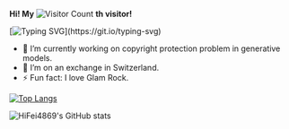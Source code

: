 **Hi! My**
![Visitor Count](https://profile-counter.glitch.me/HiFei4869/count.svg) **th visitor!**

[![Typing SVG](https://readme-typing-svg.demolab.com?font=Tiny5&duration=5500&pause=1000&color=04d10c&background=000000&center=true&random=false&width=435&lines=I'm+Yifei+Song%2C+a+student+in+CUHK;Welcome+to+my+GitHub+profile!)](https://git.io/typing-svg)



<!--
**HiFei4869/HiFei4869** is a ✨ _special_ ✨ repository because its `README.md` (this file) appears on your GitHub profile.

Here are some ideas to get you started:

- 🔭 I’m currently working on ...
- 🌱 I’m currently learning ...
- 👯 I’m looking to collaborate on ...
- 🤔 I’m looking for help with ...
- 💬 Ask me about ...
- 📫 How to reach me: ...
- 😄 Pronouns: ...
- ⚡ Fun fact: ...
-->
- 🔭 I’m currently working on copyright protection problem in generative models.
- 👯 I’m on an exchange in Switzerland.
- ⚡ Fun fact: I love Glam Rock.

[![Top Langs](https://github-readme-stats.vercel.app/api/top-langs/?username=HiFei4869&layout=compact)](https://github.com/HiFei4869/github-readme-stats)

![HiFei4869's GitHub stats](https://github-readme-stats.vercel.app/api?username=HiFei4869&show_icons=true&theme=tokyonight)
